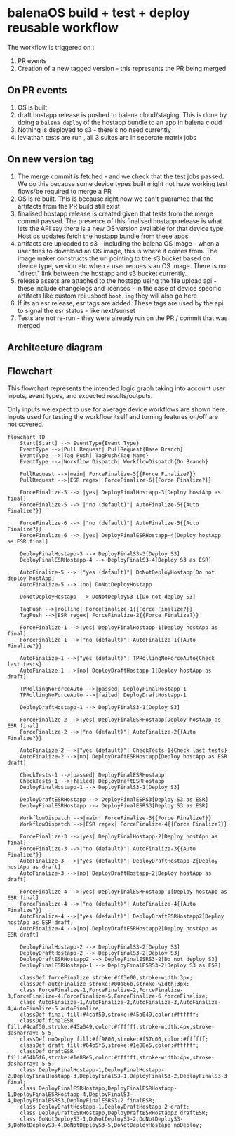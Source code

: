 # balenaOS build + test + deploy reusable workflow

The workflow is triggered on :

1. PR events
2. Creation of a new tagged version - this represents the PR being merged

## On PR events

1. OS is built
2. draft hostapp release is pushed to balena cloud/staging. This is done by doing a `balena deploy` of the hostapp bundle to an app in balena cloud
3. Nothing is deployed to s3 - there's no need currently
4. leviathan tests are run , all 3 suites are in seperate matrix jobs

## On new version tag

1. The merge commit is fetched - and we check that the test jobs passed. We do this because some device types built might not have working test flows/be required to merge a PR
2. OS is re built. This is because right now we can't guarantee that the artifacts from the PR build still exist
3. finalised hostapp release is created given that tests from the merge commit passed. The presence of this finalised hostapp release is what lets the API say there is a new OS version available for that device type. Host os updates fetch the hostapp bundle from these apps
4. artifacts are uploaded to s3 - including the balena OS image - when a user tries to download an OS image, this is where it comes from. The image maker constructs the url pointing to the s3 bucket based on device type, version etc when a user requests an OS image. There is no "direct" link between the hostapp and s3 bucket currently.
5. release assets are attached to the hostapp using the file upload api - these include changelogs and licenses - in the case of device specific artifacts like custom rpi usboot `boot.img` they will also go here
6. If its an esr release, esr tags are added. These tags are used by the api to signal the esr status - like next/sunset
7. Tests are not re-run - they were already run on the PR / commit that was merged

## Architecture diagram

## Flowchart

This flowchart represents the intended logic graph taking into account
user inputs, event types, and expected results/outputs.

Only inputs we expect to use for average device workflows are shown here.
Inputs used for testing the workflow itself and turning features on/off are not covered.

```mermaid
flowchart TD
    Start[Start] --> EventType{Event Type}
    EventType -->|Pull Request| PullRequest{Base Branch}
    EventType -->|Tag Push| TagPush{Tag Name}
    EventType -->|Workflow Dispatch| WorkflowDispatch{On Branch}

    PullRequest -->|main| ForceFinalize-5{{Force Finalize?}}
    PullRequest -->|ESR regex| ForceFinalize-6{{Force Finalize?}}

    ForceFinalize-5 --> |yes| DeployFinalHostapp-3[Deploy hostApp as final]
    ForceFinalize-5 --> |"no (default)"| AutoFinalize-5{{Auto Finalize?}}

    ForceFinalize-6 --> |"no (default)"| AutoFinalize-5{{Auto Finalize?}}
    ForceFinalize-6 --> |yes| DeployFinalESRHostapp-4[Deploy hostApp as ESR final]

    DeployFinalHostapp-3 --> DeployFinalS3-3[Deploy S3]
    DeployFinalESRHostapp-4 --> DeployFinalS3-4[Deploy S3 as ESR]

    AutoFinalize-5 --> |"yes (default)"| DoNotDeployHostapp[Do not deploy hostApp]
    AutoFinalize-5 --> |no| DoNotDeployHostapp
    
    DoNotDeployHostapp --> DoNotDeployS3-1[Do not deploy S3]

    TagPush -->|rolling| ForceFinalize-1{{Force Finalize?}}
    TagPush -->|ESR regex| ForceFinalize-2{{Force Finalize?}}

    ForceFinalize-1 -->|yes| DeployFinalHostapp-1[Deploy hostApp as final]
    ForceFinalize-1 -->|"no (default)"| AutoFinalize-1{{Auto Finalize?}}

    AutoFinalize-1 -->|"yes (default)"| TPRollingNoForceAuto{Check last tests}
    AutoFinalize-1 -->|no| DeployDraftHostapp-1[Deploy hostApp as draft]

    TPRollingNoForceAuto -->|passed| DeployFinalHostapp-1
    TPRollingNoForceAuto -->|failed| DeployDraftHostapp-1

    DeployDraftHostapp-1 --> DeployFinalS3-1[Deploy S3]

    ForceFinalize-2 -->|yes| DeployFinalESRHostapp[Deploy hostApp as ESR final]
    ForceFinalize-2 -->|"no (default)"| AutoFinalize-2{{Auto Finalize?}}

    AutoFinalize-2 -->|"yes (default)"| CheckTests-1{Check last tests}
    AutoFinalize-2 -->|no| DeployDraftESRHostapp[Deploy hostApp as ESR draft]

    CheckTests-1 -->|passed| DeployFinalESRHostapp
    CheckTests-1 -->|failed| DeployDraftESRHostapp
    DeployFinalHostapp-1 --> DeployFinalS3-1[Deploy S3]

    DeployDraftESRHostapp --> DeployFinalESRS3[Deploy S3 as ESR]
    DeployFinalESRHostapp --> DeployFinalESRS3[Deploy S3 as ESR]
    
    WorkflowDispatch -->|main| ForceFinalize-3{{Force Finalize?}}
    WorkflowDispatch -->|ESR regex| ForceFinalize-4{{Force Finalize?}}

    ForceFinalize-3 -->|yes| DeployFinalHostapp-2[Deploy hostApp as final]
    ForceFinalize-3 -->|"no (default)"| AutoFinalize-3{{Auto Finalize?}}
    AutoFinalize-3 -->|"yes (default)"| DeployDraftHostapp-2[Deploy hostApp as draft]
    AutoFinalize-3 -->|no| DeployDraftHostapp-2[Deploy hostApp as draft]

    ForceFinalize-4 -->|yes| DeployFinalESRHostapp-1[Deploy hostApp as ESR final]
    ForceFinalize-4 -->|"no (default)"| AutoFinalize-4{{Auto Finalize?}}
    AutoFinalize-4 -->|"yes (default)"| DeployDraftESRHostapp2[Deploy hostApp as ESR draft]
    AutoFinalize-4 -->|no| DeployDraftESRHostapp2[Deploy hostApp as ESR draft]

    DeployFinalHostapp-2 --> DeployFinalS3-2[Deploy S3]
    DeployDraftHostapp-2 --> DeployFinalS3-2[Deploy S3]
    DeployDraftESRHostapp2 --> DeployFinalESRS3-2[Do not deploy S3]
    DeployFinalESRHostapp-1 --> DeployFinalESRS3-2[Deploy S3 as ESR]

    classDef forceFinalize stroke:#ff3e00,stroke-width:3px;
    classDef autoFinalize stroke:#00a86b,stroke-width:3px;
    class ForceFinalize-1,ForceFinalize-2,ForceFinalize-3,ForceFinalize-4,ForceFinalize-5,ForceFinalize-6 forceFinalize;
    class AutoFinalize-1,AutoFinalize-2,AutoFinalize-3,AutoFinalize-4,AutoFinalize-5 autoFinalize;
    classDef final fill:#4caf50,stroke:#45a049,color:#ffffff;
    classDef finalESR fill:#4caf50,stroke:#45a049,color:#ffffff,stroke-width:4px,stroke-dasharray: 5 5;
    classDef noDeploy fill:#ff9800,stroke:#f57c00,color:#ffffff;
    classDef draft fill:#64b5f6,stroke:#1e88e5,color:#ffffff;
    classDef draftESR fill:#64b5f6,stroke:#1e88e5,color:#ffffff,stroke-width:4px,stroke-dasharray: 5 5;
    class DeployFinalHostapp-1,DeployFinalHostapp-2,DeployFinalHostapp-3,DeployFinalS3-1,DeployFinalS3-2,DeployFinalS3-3 final;
    class DeployFinalESRHostapp,DeployFinalESRHostapp-1,DeployFinalESRHostapp-4,DeployFinalS3-4,DeployFinalESRS3,DeployFinalESRS3-2 finalESR;
    class DeployDraftHostapp-1,DeployDraftHostapp-2 draft;
    class DeployDraftESRHostapp,DeployDraftESRHostapp2 draftESR;
    class DoNotDeployS3-1,DoNotDeployS3-2,DoNotDeployS3-3,DoNotDeployS3-4,DoNotDeployS3-5,DoNotDeployHostapp noDeploy;
```
